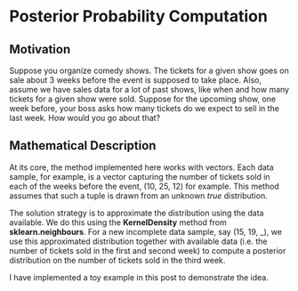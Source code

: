 # Posterior Probability Computation

## Motivation

Suppose you organize comedy shows. The tickets for a given show goes on sale about 3 weeks before the event is supposed to take place. Also, assume we have sales data for a lot of past shows, like when and how many tickets for a given show were sold. Suppose for the upcoming show, one week before, your boss asks how many tickets do we expect to sell in the last week. How would you go about that?

## Mathematical Description

At its core, the method implemented here works with vectors. Each data sample, for example, is a vector capturing the number of tickets sold in each of the weeks before the event, (10, 25, 12) for example. This method assumes that such a tuple is drawn from an unknown *true* distribution.

The solution strategy is to approximate the distribution using the data available. We do this using the **KernelDensity** method from **sklearn.neighbours**. For a new incomplete data sample, say (15, 19, _), we use this approximated distribution together with available data (i.e. the number of tickets sold in the first and second week) to compute a posterior distribution on the number of tickets sold in the third week.

I have implemented a toy example in this post to demonstrate the idea.